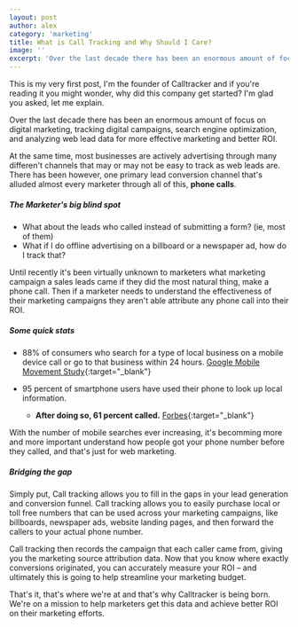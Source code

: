 ```yaml
---
layout: post
author: alex
category: 'marketing'
title: What is Call Tracking and Why Should I Care?
image: ''
excerpt: 'Over the last decade there has been an enormous amount of focus on digital marketing, tracking digital campaigns, search engine optimization, and analyzing web lead data for more effective marketing and better ROI.'
---
```

This is my very first post, I'm the founder of Calltracker and if you're reading it you might wonder, why did this company get started? I'm glad you asked, let me explain.

Over the last decade there has been an enormous amount of focus on digital marketing, tracking digital campaigns, search engine optimization, and analyzing web lead data for more effective marketing and better ROI. 

At the same time, most businesses are actively advertising through many differen't channels that may or may not be easy to track as web leads are. There has been however, one primary lead conversion channel that's alluded almost every marketer through all of this, **phone calls**.

##### The Marketer's big blind spot

 * What about the leads who called instead of submitting a form? (ie, most of them)
 * What if I do offline advertising on a billboard or a newspaper ad, how do I track that?

Until recently it's been virtually unknown to marketers what marketing campaign a sales leads came if they did the most natural thing, make a phone call. Then if a marketer needs to understand the effectiveness of their marketing campaigns they aren't able attribute any phone call into their ROI.

##### Some quick stats

* 88% of consumers who search for a type of local business on a mobile device call or go to that business within 24 hours. [Google Mobile Movement Study](http://googlemobileads.blogspot.com/2011/04/smartphone-user-study-shows-mobile.html){:target="_blank"}

 * 95 percent of smartphone users have used their phone to look up local information. 
   * **After doing so, 61 percent called.** [Forbes](http://www.forbes.com/sites/cherylsnappconner/2013/11/12/fifty-essential-mobile-marketing-facts/){:target="_blank"}

With the number of mobile searches ever increasing, it's becomming more and more important understand how people got your phone number before they called, and that's just for web marketing.

##### Bridging the gap

Simply put, Call tracking allows you to fill in the gaps in your lead generation and conversion funnel. Call tracking allows you to easily purchase local or toll free numbers that can be used across your marketing campaigns, like billboards, newspaper ads, website landing pages, and then forward the callers to your actual phone number. 

Call tracking then records the campaign that each caller came from, giving you the marketing source attribution data. Now that you know where exactly conversions originated, you can accurately measure your ROI – and ultimately this is going to help streamline your marketing budget. 

That's it, that's where we're at and that's why Calltracker is being born. We're on a mission to help marketers get this data and achieve better ROI on their marketing efforts.